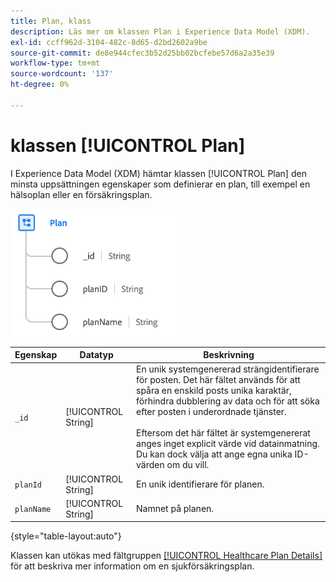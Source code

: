 ```yaml
---
title: Plan, klass
description: Läs mer om klassen Plan i Experience Data Model (XDM).
exl-id: ccff962d-3104-482c-8d65-d2bd2602a9be
source-git-commit: de8e944cfec3b52d25bb02bcfebe57d6a2a35e39
workflow-type: tm+mt
source-wordcount: '137'
ht-degree: 0%

---
```


# klassen [!UICONTROL Plan]

I Experience Data Model (XDM) hämtar klassen [!UICONTROL Plan] den minsta uppsättningen egenskaper som definierar en plan, till exempel en hälsoplan eller en försäkringsplan.

![Klassstruktur](../images/classes/plan.png)

| Egenskap | Datatyp | Beskrivning |
| --- | --- | --- |
| `_id` | [!UICONTROL String] | En unik systemgenererad strängidentifierare för posten. Det här fältet används för att spåra en enskild posts unika karaktär, förhindra dubblering av data och för att söka efter posten i underordnade tjänster.<br><br>Eftersom det här fältet är systemgenererat anges inget explicit värde vid datainmatning. Du kan dock välja att ange egna unika ID-värden om du vill. |
| `planId` | [!UICONTROL String] | En unik identifierare för planen. |
| `planName` | [!UICONTROL String] | Namnet på planen. |

{style="table-layout:auto"}

Klassen kan utökas med fältgruppen [[!UICONTROL Healthcare Plan Details] ](../field-groups/plan/healthcare-plan-details.md) för att beskriva mer information om en sjukförsäkringsplan.
